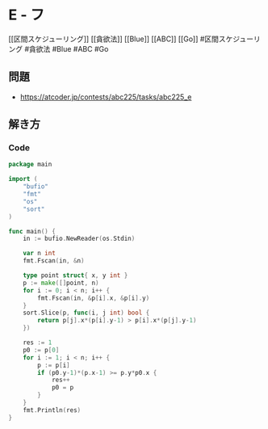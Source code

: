 # E - フ
[[区間スケジューリング]] [[貪欲法]] [[Blue]] [[ABC]] [[Go]]
#区間スケジューリング #貪欲法 #Blue #ABC #Go 

## 問題
- https://atcoder.jp/contests/abc225/tasks/abc225_e

## 解き方
### Code
```go
package main

import (
	"bufio"
	"fmt"
	"os"
	"sort"
)

func main() {
	in := bufio.NewReader(os.Stdin)

	var n int
	fmt.Fscan(in, &n)

	type point struct{ x, y int }
	p := make([]point, n)
	for i := 0; i < n; i++ {
		fmt.Fscan(in, &p[i].x, &p[i].y)
	}
	sort.Slice(p, func(i, j int) bool {
		return p[j].x*(p[i].y-1) > p[i].x*(p[j].y-1)
	})

	res := 1
	p0 := p[0]
	for i := 1; i < n; i++ {
		p := p[i]
		if (p0.y-1)*(p.x-1) >= p.y*p0.x {
			res++
			p0 = p
		}
	}
	fmt.Println(res)
}
```
